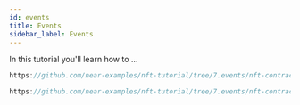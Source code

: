 ```yaml
---
id: events
title: Events
sidebar_label: Events
---
```


In this tutorial you'll learn how to ...


```rust reference
https://github.com/near-examples/nft-tutorial/tree/7.events/nft-contract/src/internal.rs#L201-L239
```

```rust reference
https://github.com/near-examples/nft-tutorial/tree/7.events/nft-contract/src/mint.rs#L61-L80
```

